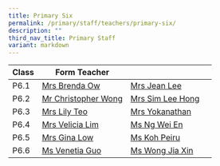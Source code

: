 ```yaml
---
title: Primary Six
permalink: /primary/staff/teachers/primary-six/
description: ""
third_nav_title: Primary Staff
variant: markdown
---
```

| Class | Form Teacher | ||
| -------- | -------- | -------- |-------- |
|P6.1|[Mrs Brenda Ow](mailto:koh_li_ying_brenda@schools.gov.sg)|[Mrs Jean Lee](mailto:sng_lee_lee@schools.gov.sg)
|P6.2|[Mr Christopher Wong](mailto:christopher_wong_say_eng@schools.gov.sg)|[Mrs Sim Lee Hong](mailto:chua_lee_hong@schools.gov.sg)|
|P6.3|[Mrs Lily Teo](mailto:lily_teo@schools.gov.sg)|[Mrs Yokanathan](mailto:thilagavathy_yokanathan@schools.gov.sg)|
|P6.4|[Mrs Velicia Lim](mailto:foo_wei_tint_velicia@schools.gov.sg)|[Ms Ng Wei En](mailto:ng_wei_en@schools.gov.sg)|
|P6.5|[Mrs Gina Low](mailto:gina_chia@schools.gov.sgc)|[Ms Koh Peiru](mailto:koh_pei_loo@schools.gov.sg)|
|P6.6|[	Ms Venetia Guo](mailto:guo_yixin_venetia@schools.gov.sg)|[Ms Wong Jia Xin](mailto:wong_jia_xin@schools.gov.sg)